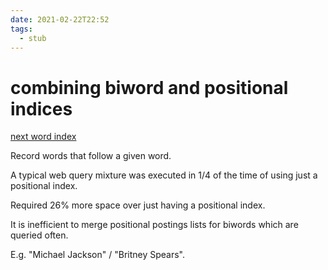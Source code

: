 ```yaml
---
date: 2021-02-22T22:52
tags: 
  - stub
---
```


# combining biword and positional indices

[next word index](https://citeseerx.ist.psu.edu/viewdoc/download?doi=10.1.1.2.6254&rep=rep1&type=pdf)

Record words that follow a given word.

A typical web query mixture was executed in 1/4 of the time of using just a positional index.

Required 26% more space over just having a positional index.

It is inefficient to merge positional postings lists for biwords which are queried often.

E.g. "Michael Jackson" / "Britney Spears".


